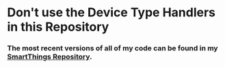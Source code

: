 <h1>Don't use the Device Type Handlers in this Repository</h1>

<h3>The most recent versions of all of my code can be found in my <a href="https://github.com/krlaframboise/SmartThings">SmartThings Repository</a>.</h3>
